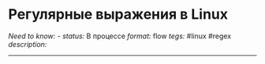 # Регулярные выражения в Linux
*Need to know:* -
*status:* В процессе
*format:* flow
*tegs:* #linux #regex 
*description:*

---